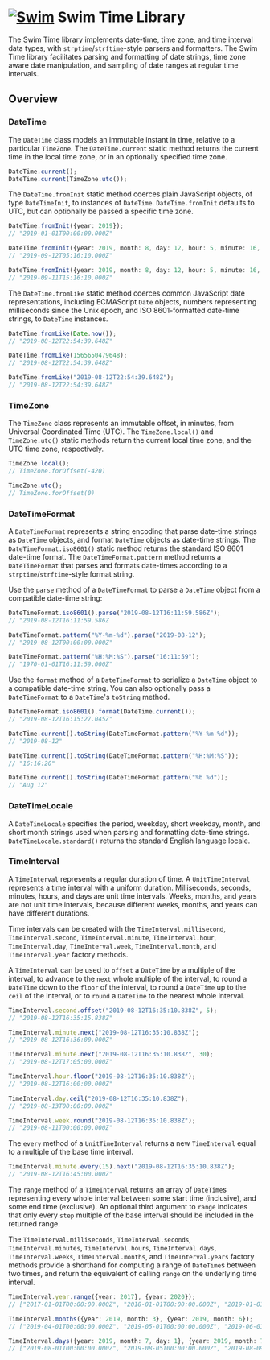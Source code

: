 # [![Swim](https://docs.swimos.org/readme/breach-marlin-blue-wide.svg)](https://www.swimos.org) Swim Time Library

The Swim Time library implements date-time, time zone, and time interval data
types, with `strptime`/`strftime`-style parsers and formatters. The Swim Time
library facilitates parsing and formatting of date strings, time zone aware
date manipulation, and sampling of date ranges at regular time intervals.

## Overview

### DateTime

The `DateTime` class models an immutable instant in time, relative to a
particular `TimeZone`. The `DateTime.current` static method returns the
current time in the local time zone, or in an optionally specified time zone.

```typescript
DateTime.current();
DateTime.current(TimeZone.utc());
```

The `DateTime.fromInit` static method coerces plain JavaScript objects, of type
`DateTimeInit`, to instances of `DateTime`. `DateTime.fromInit` defaults to UTC,
but can optionally be passed a specific time zone.

```typescript
DateTime.fromInit({year: 2019});
// "2019-01-01T00:00:00.000Z"

DateTime.fromInit({year: 2019, month: 8, day: 12, hour: 5, minute: 16, second: 10});
// "2019-09-12T05:16:10.000Z"

DateTime.fromInit({year: 2019, month: 8, day: 12, hour: 5, minute: 16, second: 10}, TimeZone.local());
// "2019-09-11T15:16:10.000Z"
```

The `DateTime.fromLike` static method coerces common JavaScript date
representations, including ECMAScript `Date` objects, numbers representing
milliseconds since the Unix epoch, and ISO 8601-formatted date-time strings,
to `DateTime` instances.

```typescript
DateTime.fromLike(Date.now());
// "2019-08-12T22:54:39.648Z"

DateTime.fromLike(1565650479648);
// "2019-08-12T22:54:39.648Z"

DateTime.fromLike("2019-08-12T22:54:39.648Z");
// "2019-08-12T22:54:39.648Z"
```

### TimeZone

The `TimeZone` class represents an immutable offset, in minutes, from Universal
Coordinated Time (UTC). The `TimeZone.local()` and `TimeZone.utc()` static
methods return the current local time zone, and the UTC time zone, respectively.

```typescript
TimeZone.local();
// TimeZone.forOffset(-420)

TimeZone.utc();
// TimeZone.forOffset(0)
```

### DateTimeFormat

A `DateTimeFormat` represents a string encoding that parse date-time strings
as `DateTime` objects, and format `DateTime` objects as date-time strings.
The `DateTimeFormat.iso8601()` static method returns the standard ISO 8601
date-time format. The `DateTimeFormat.pattern` method returns a
`DateTimeFormat` that parses and formats date-times according to a
`strptime`/`strftime`-style format string.

Use the `parse` method of a `DateTimeFormat` to parse a `DateTime` object from
a compatible date-time string:

```typeScript
DateTimeFormat.iso8601().parse("2019-08-12T16:11:59.586Z");
// "2019-08-12T16:11:59.586Z

DateTimeFormat.pattern("%Y-%m-%d").parse("2019-08-12");
// "2019-08-12T00:00:00.000Z"

DateTimeFormat.pattern("%H:%M:%S").parse("16:11:59");
// "1970-01-01T16:11:59.000Z"
```

Use the `format` method of a `DateTimeFormat` to serialize a `DateTime` object
to a compatible date-time string. You can also optionally pass a
`DateTimeFormat` to a `DateTime`'s `toString` method.

```typescript
DateTimeFormat.iso8601().format(DateTime.current());
// "2019-08-12T16:15:27.045Z"

DateTime.current().toString(DateTimeFormat.pattern("%Y-%m-%d"));
// "2019-08-12"

DateTime.current().toString(DateTimeFormat.pattern("%H:%M:%S"));
// "16:16:20"

DateTime.current().toString(DateTimeFormat.pattern("%b %d"));
// "Aug 12"
```

### DateTimeLocale

A `DateTimeLocale` specifies the period, weekday, short weekday, month, and
short month strings used when parsing and formatting date-time strings.
`DateTimeLocale.standard()` returns the standard English language locale.

### TimeInterval

A `TimeInterval` represents a regular duration of time. A `UnitTimeInterval`
represents a time interval with a uniform duration. Milliseconds, seconds,
minutes, hours, and days are unit time intervals. Weeks, months, and years
are not unit time intervals, because different weeks, months, and years can
have different durations.

Time intervals can be created with the `TimeInterval.millisecond`,
`TimeInterval.second`, `TimeInterval.minute`, `TimeInterval.hour`,
`TimeInterval.day`, `TimeInterval.week`, `TimeInterval.month`, and
`TimeInterval.year` factory methods.

A `TimeInterval` can be used to `offset` a `DateTime` by a multiple of the
interval, to advance to the `next` whole multiple of the interval, to round
a `DateTime` down to the `floor` of the interval, to round a `DateTime` up
to the `ceil` of the interval, or to `round` a `DateTime` to the nearest
whole interval.

```typescript
TimeInterval.second.offset("2019-08-12T16:35:10.838Z", 5);
// "2019-08-12T16:35:15.838Z"

TimeInterval.minute.next("2019-08-12T16:35:10.838Z");
// "2019-08-12T16:36:00.000Z"

TimeInterval.minute.next("2019-08-12T16:35:10.838Z", 30);
// "2019-08-12T17:05:00.000Z"

TimeInterval.hour.floor("2019-08-12T16:35:10.838Z");
// "2019-08-12T16:00:00.000Z"

TimeInterval.day.ceil("2019-08-12T16:35:10.838Z");
// "2019-08-13T00:00:00.000Z"

TimeInterval.week.round("2019-08-12T16:35:10.838Z");
// "2019-08-11T00:00:00.000Z"
```

The `every` method of a `UnitTimeInterval` returns a new `TimeInterval` equal
to a multiple of the base time interval.

```typescript
TimeInterval.minute.every(15).next("2019-08-12T16:35:10.838Z");
// "2019-08-12T16:45:00.000Z"
```

The `range` method of a `TimeInterval` returns an array of `DateTime`s
representing every whole interval between some start time (inclusive), and
some end time (exclusive). An optional third argument to `range` indicates
that only every `step` multiple of the base interval should be included in
the returned range.

The `TimeInterval.milliseconds`, `TimeInterval.seconds`, `TimeInterval.minutes`,
`TimeInterval.hours`, `TimeInterval.days`, `TimeInterval.weeks`,
`TimeInterval.months`, and `TimeInterval.years` factory methods provide
a shorthand for computing a range of `DateTime`s between two times, and
return the equivalent of calling `range` on the underlying time interval.

```typescript
TimeInterval.year.range({year: 2017}, {year: 2020});
// ["2017-01-01T00:00:00.000Z", "2018-01-01T00:00:00.000Z", "2019-01-01T00:00:00.000Z"]

TimeInterval.months({year: 2019, month: 3}, {year: 2019, month: 6});
// ["2019-04-01T00:00:00.000Z", "2019-05-01T00:00:00.000Z", "2019-06-01T00:00:00.000Z"]

TimeInterval.days({year: 2019, month: 7, day: 1}, {year: 2019, month: 7, day: 12}, 4);
// ["2019-08-01T00:00:00.000Z", "2019-08-05T00:00:00.000Z", "2019-08-09T00:00:00.000Z"]
```
